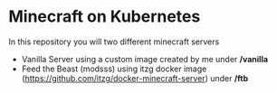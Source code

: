 # Minecraft on Kubernetes

In this repository you will two different minecraft servers 
- Vanilla Server using a custom image created by me under **/vanilla**
- Feed the Beast (modsss) using itzg docker image (https://github.com/itzg/docker-minecraft-server) under **/ftb**
